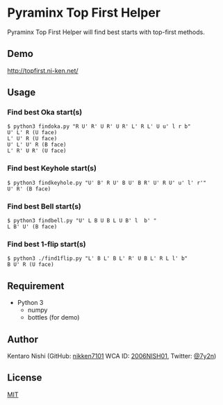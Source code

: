 # Pyraminx Top First Helper

Pyraminx Top First Helper will find best starts with top-first methods.

## Demo
http://topfirst.ni-ken.net/

## Usage
### Find best Oka start(s)
```
$ python3 findoka.py "R U' R' U R' U R' L' R L' U u' l r b"
U' L' R (U face)
L' U' R (U face)
U' L' U' R (B face)
L' R' U R' (U face)
```

### Find best Keyhole start(s)
```
$ python3 findkeyhole.py "U' B' R U' B U' B R' U' R U' u' l' r'"
U' R' (B face)
```

### Find best Bell start(s)
```
$ python3 findbell.py "U' L B U B L U B' l  b' "
L B' U' (B face)
```

### Find best 1-flip start(s)
```
$ python3 ./find1flip.py "L' B L' B L' R' U B L' R L l' b"
B U' R (U face)
```

## Requirement
- Python 3
  - numpy
  - bottles (for demo)

## Author
Kentaro Nishi
(GitHub: [nikken7101](https://github.com/nikken7101)
WCA ID: [2006NISH01](https://www.worldcubeassociation.org/persons/2006NISH01),
Twitter: [@7y2n](https://twitter.com/7y2n))

## License
[MIT](https://github.com/nikken7101/pyraminx-top-first-helper/blob/master/LICENSE)

